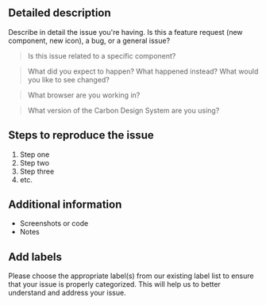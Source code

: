 <!-- Feel free to remove sections that aren't relevant.

## Title line template: [Title]: Brief description

-->

## Detailed description

Describe in detail the issue you're having. Is this a feature request (new component, new icon), a bug, or a general issue?


> Is this issue related to a specific component? 


> What did you expect to happen? What happened instead? What would you like to see changed?



> What browser are you working in? 



> What version of the Carbon Design System are you using? 


## Steps to reproduce the issue

1. Step one
2. Step two
3. Step three
4. etc.


## Additional information

* Screenshots or code
* Notes

## Add labels
Please choose the appropriate label(s) from our existing label list to ensure that your issue is properly categorized. This will help us to better understand and address your issue.
